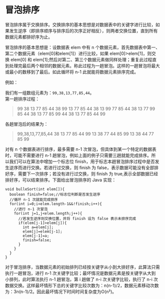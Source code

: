 # 冒泡排序
冒泡排序属于交换排序。交换排序的基本思想是对数据表中的关键字进行比较，如果发生逆序（即排序顺序与排序后的次序正好相反），则两者交换位置，直到所有数据元素都排好序为止。

冒泡排序的基本思想是：设数据表 elem 中有 n 个数据元素，首先数据表中第一、第二个数据元素（elem[0]和elem[1]）进行比较，如果 elem[0]>elem[1]，则交换 elem[0] 和 elem[1];然后对第二、第三个数据元素做同样处理；重复此过程直到处理完最后两个相邻的数据元素。称此过程为一趟冒泡。这样的一趟冒泡将最大或最小的数移到了最后。如此循环将 n-1 此就能将数据元素排序完成。

例如：

我们有一组数组元素为：`99,38,13,77,85,44`。<br/>
第一趟排序过程：
>99 38 13 77 85 44
>38 99 13 77 85 44
>38 13 99 77 85 44
>38 13 77 99 85 44
>38 13 77 85 99 44
>38 13 77 85 44 99

各趟冒泡后的结果为：
>99,38,13,77,85,44
>38 13 77 85 44 99
>13 38 77 44 85 99
>13 38 44 77 85 99

对有 n 个数据表进行排序，最多需要 n-1 次冒泡，但具体到某一个特定的数据表时，可能不需要进行 n-1 趟冒泡，例如上面的例子只需要三趟就能完成排序。所以我们可以在算法中增加一个标志位 finish，用于标志本趟冒泡排序过程中是否发生逆序而进行交换。若进行过交换，则 finish 为 false，表示数据可能没有全部排好序，需要下一次排序；若没有进行过交换，则 finish 为 true,表示全部数据已经排好序，可以结束排序。下面给出冒泡排序的 Java 实现：

    void bulleSort(int elem[]){
      boolean finish=false;//标志位判断是否发生逆序
      //循环 n-1 次就能完成排序
      for(int i=0;i<elem.length-1&&!finish;i++){
        //进行 n-1 次冒泡
        for(int j=1,j<elem.length;j++){
          //若发生逆序则交换位置，并将 finish 设为 false 表示未排序完成
          if(elem[j-1]>elem[j]){
            int a=elem[j];
            elem[j]=elem[j-1];
            elem[j-1]=a;
            finish=false;
          }
        }
      }
    }

对于冒泡排序，当数据元素的初始排列已经按关键字从小到大排好序，此算法只需执行一趟冒泡，进行 n-1 次关键字比较；最坏情况是数据元素是按关键字从大到小排列，此时算法执行 n-1 趟冒泡，第 i 趟做了 n-i 次关键字比较，执行了 n-i 次数据交换。这样最坏情形下总的关键字比较次数为：n(n-1)/2，数据元素移动次数为：3n(n-1)/2。因此最坏情况下时间时间复杂度为O(n²)。
